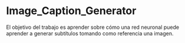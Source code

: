 # Image_Caption_Generator

El objetivo del trabajo es aprender sobre cómo una red neuronal puede aprender a generar subtítulos tomando como referencia una imagen.
